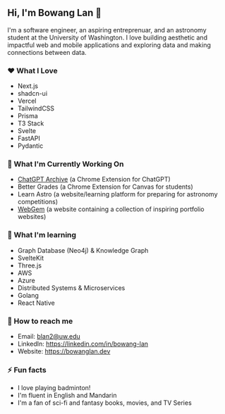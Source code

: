 ## Hi, I'm Bowang Lan 👋

I'm a software engineer, an aspiring entreprenuar, and an astronomy student at the University of Washington. I love building aesthetic and impactful web and mobile applications and exploring data and making connections between data. 

### ❤️ What I Love 

- Next.js
- shadcn-ui
- Vercel
- TailwindCSS
- Prisma
- T3 Stack
- Svelte
- FastAPI
- Pydantic

### 🎯 What I'm Currently Working On

- [ChatGPT Archive](https://chatgptarchive.dev/) (a Chrome Extension for ChatGPT)
- Better Grades (a Chrome Extension for Canvas for students)
- Learn Astro (a website/learning platform for preparing for astronomy competitions)
- [WebGem](https://webgem.club/) (a website containing a collection of inspiring portfolio websites)

### 🌱 What I'm learning

- Graph Database (Neo4j) & Knowledge Graph
- SvelteKit
- Three.js
- AWS
- Azure
- Distributed Systems & Microservices
- Golang
- React Native

### 💬 How to reach me

- Email: blan2@uw.edu
- LinkedIn: https://linkedin.com/in/bowang-lan
- Website: https://bowanglan.dev

### ⚡ Fun facts

- I love playing badminton!
- I'm fluent in English and Mandarin
- I'm a fan of sci-fi and fantasy books, movies, and TV Series


<!--
**BowangLan/BowangLan** is a ✨ _special_ ✨ repository because its `README.md` (this file) appears on your GitHub profile.

## 🔭 What I'm working on

- [ChatGPT-Archive](https://github.com/BowangLan/ChatGPT-Archive): A Chrome extension for ChatGPT that boosts user productivity and accessibility
- [Music Player](https://github.com/BowangLan/Music-Player): A dynamic music search and playback website using Next.js and Web Audio API
- [HeliolinC Investigation](https://github.com/BowangLan/HeliolinC-Investigation): A simulation and evaluation of the HelioLinc algorithm for detecting trans-Neptunian objects

Here are some ideas to get you started:

- 🔭 I’m currently working on ...
- 🌱 I’m currently learning ...
- 👯 I’m looking to collaborate on ...
- 🤔 I’m looking for help with ...
- 💬 Ask me about ...
- 📫 How to reach me: ...
- 😄 Pronouns: ...
- ⚡ Fun fact: ...
-->
